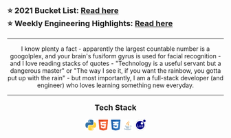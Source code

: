<p style="font-size: 18px">
  <b> ⭐ 2021 Bucket List: <a href="/2021"> Read here </a> </b>
  <br>
  <b> ⭐ Weekly Engineering Highlights: <a href="/news"> Read here </a> </b>
</p>

<hr>

<p align="center">
  I know plenty a fact - apparently the largest countable number is a googolplex, and your brain's fusiform gyrus is used for facial recognition - and I love reading stacks of quotes - "Technology is a useful servant but a dangerous master" or "The way I see it, if you want the rainbow, you gotta put up with the rain" - but most importantly, I am a full-stack developer (and engineer) who loves learning something new everyday.
</p>

<hr>

<p align="center" style="font-size: 18px">
  <b> Tech Stack </b>
</p>

<p align="center">
  <img src="/assets/python_icon.png" width="25" height="25">
  <img src="/assets/html_icon.png" width="25" height="25">
  <img src="/assets/css_icon.png" width="25" height="25">
  <img src="/assets/java_icon.png" width="25" height="25">
  <img src="/assets/lua_icon.svg" width="25" height="25">
</p>
